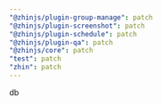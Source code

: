 ```yaml
---
"@zhinjs/plugin-group-manage": patch
"@zhinjs/plugin-screenshot": patch
"@zhinjs/plugin-schedule": patch
"@zhinjs/plugin-qa": patch
"@zhinjs/core": patch
"test": patch
"zhin": patch
---
```


db
